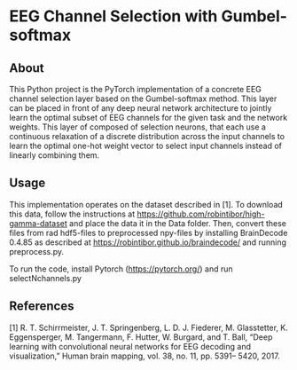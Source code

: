 # EEG Channel Selection with Gumbel-softmax

## About

This Python project is the PyTorch implementation of a concrete EEG channel selection layer based on the Gumbel-softmax method. This layer can be placed in front of any deep neural network architecture to jointly learn the optimal subset of EEG channels for the given task and the network weights. This layer of composed of selection neurons, that each use a continuous relaxation of a discrete distribution across the input channels to learn the optimal one-hot weight vector to select input channels instead of linearly combining them.

## Usage

This implementation operates on the dataset described in [1]. To download this data, follow the instructions at https://github.com/robintibor/high-gamma-dataset and place the data it in the Data folder. Then, convert these files from rad hdf5-files to preprocessed npy-files by installing BrainDecode 0.4.85 as described at https://robintibor.github.io/braindecode/ and running preprocess.py. 

To run the code, install Pytorch (https://pytorch.org/) and run selectNchannels.py

 ## References
 
[1] R. T. Schirrmeister, J. T. Springenberg, L. D. J. Fiederer, M. Glasstetter, K. Eggensperger, M. Tangermann, F. Hutter, W. Burgard, and T. Ball, “Deep learning with convolutional neural networks for EEG decoding and visualization,” Human brain mapping, vol. 38, no. 11, pp. 5391– 5420, 2017.
